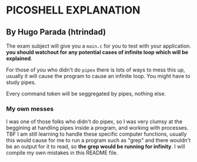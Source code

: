 # PICOSHELL EXPLANATION
## By Hugo Parada (htrindad)

The exam subject will give you a ``main.c`` for you to test with your application. **you should watchout for any potential cases of infinite loop which will be explained**.

For those of you who didn't do ``pipex`` there is lots of ways to mess this up, usually it will cause the program to cause an infinite loop. You might have to study pipes.

Every command token will be seggregated by pipes, nothing else.

### My own messes

I was one of those folks who didn't do pipex, so I was very clumsy at the beggining at handling pipes inside a program, and working with processes. TBF I am still learning to handle these specific computer functions, usually this would cause for me to run a program such as "grep" and there wouldn't be an output for it to read, so **the grep would be running for infinity**. I will compile my own mistakes in this README file.
